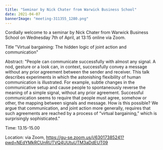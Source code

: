 ```yaml
---
title: "Seminar by Nick Chater from Warwick Business School"
date: 2021-04-07
bannerImage: "meeting-311355_1280.png"
---
```

Cordially welcome to a seminar by Nick Chater from Warwick Business School on Wednesday 7th of April, at 13:15 online via Zoom. 

Title "Virtual bargaining: The hidden logic of joint action and communication"

Abstract: "People can communicate successfully with almost any signal. A nod, gesture or a look can, in context, successfully convey a message without any prior agreement between the sender and receiver. This talk describes experiments in which the astonishing flexibility of human communication is illustrated. For example, subtle changes in the communicative setup and cause people to spontaneously reverse the meaning of a simple signal, without any prior agreement. Successful communication seems to require that people must agree, somehow or other, the mapping between signals and message. How is this possible? We argue that communication, and joint action more generally, requires that such agreements are reached by a process of “virtual bargaining,” which is surprisingly sophisticated."

Time: 13.15-15.00

Location: via Zoom, https://gu-se.zoom.us/j/63017385241?pwd=NEdYMkRCUnRUTVQ4UUtuUTM3aDdEUT09
